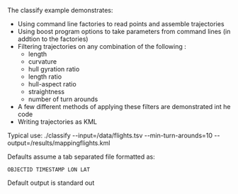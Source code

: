 The classify example demonstrates:
- Using command line factories to read points and assemble trajectories
- Using boost program options to take parameters from command lines (in addtion to the factories)
- Filtering trajectories on any combination of the following :
  - length
  - curvature
  - hull gyration ratio
  - length ratio
  - hull-aspect ratio
  - straightness
  - number of turn arounds
- A few different methods of applying these filters are demonstrated int he code
- Writing trajectories as KML

Typical use:
    ./classify --input=/data/flights.tsv --min-turn-arounds=10 --output=/results/mappingflights.kml

Defaults assume a tab separated file formatted as:

    OBJECTID TIMESTAMP LON LAT

Default output is standard out

